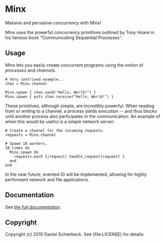 Minx
====

Massive and pervasive concurrency with Minx!

Minx uses the powerful concurrency primitives outlined by Tony Hoare in his
famous book "Communicating Sequential Processes".


Usage
-----

Minx lets you easily create concurrent programs using the notion of *processes*
and *channels*.

    # Very contrived example...
    chan = Minx.channel

    Minx.spawn { chan.send("Hello, World!") }
    Minx.spawn { puts chan.receive("Hello, World!") }

These primitives, although simple, are incredibly powerful. When reading from
or writing to a channel, a process yields execution -- and thus blocks until
another process also participates in the communication. An example of when
this would be useful is a simple network server:

    # Create a channel for the incoming requests.
    requests = Minx.channel

    # Spawn 10 workers.
    10.times do
      Minx.spawn do
        requests.each {|request| handle_request(request) }
      end
    end

In the near future, evented IO will be implemented, allowing for highly
performant network and file applications.


Documentation
-------------

See [the full documentation](http://yardoc.org/docs/dasch-minx/file:README.rdoc).


Copyright
---------

Copyright (c) 2010 Daniel Schierbeck. See {file:LICENSE} for details.
